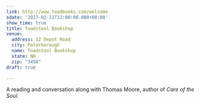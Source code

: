 ```yaml
---
link: http://www.toadbooks.com/welcome
sdate: '2017-02-11T11:00:00.000+00:00'
show_time: true
title: Toadstool Bookshop
venue:
  address: 12 Depot Road
  city: Peterborough
  name: Toadstool Bookshop
  state: NH
  zip: "3458"
draft: true

---
```

A reading and conversation along with Thomas Moore, author of *Care of the Soul*.